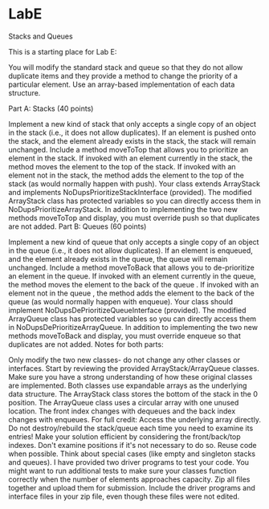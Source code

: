 # LabE
Stacks and Queues

This is a starting place for Lab E:

You will modify the standard stack and queue so that they do not allow duplicate items and they provide a method to change the priority of a particular element. Use an array-based implementation of each data structure.

Part A: Stacks (40 points)

Implement a new kind of stack that only accepts a single copy of an object in the stack (i.e., it does not allow duplicates).
If an element is pushed onto the stack, and the element already exists in the stack, the stack will remain unchanged.
Include a method moveToTop that allows you to prioritize an element in the stack.
If invoked with an element currently in the stack, the method moves the element to the top of the stack.
If invoked with an element not in the stack, the method adds the element to the top of the stack (as would normally happen with push).
Your class extends ArrayStack and implements NoDupsPrioritizeStackInterface (provided).
The modified ArrayStack class has protected variables so you can directly access them in NoDupsPrioritizeArrayStack.
In addition to implementing the two new methods moveToTop and display, you must override push so that duplicates are not added.
Part B: Queues (60 points)

Implement a new kind of queue that only accepts a single copy of an object in the queue (i.e., it does not allow duplicates).
If an element is enqueued, and the element already exists in the queue, the queue will remain unchanged.
Include a method moveToBack that allows you to de-prioritize an element in the queue.
If invoked with an element currently in the queue, the method moves the element to the back of the queue .
If invoked with an element not in the queue , the method adds the element to the back of the queue (as would normally happen with enqueue).
Your class should implement NoDupsDePrioritizeQueueInterface (provided).
The modified ArrayQueue class has protected variables so you can directly access them in NoDupsDePrioritizeArrayQueue.
In addition to implementing the two new methods moveToBack and display, you must override enqueue so that duplicates are not added.
Notes for both parts:

Only modify the two new classes- do not change any other classes or interfaces.
Start by reviewing the provided ArrayStack/ArrayQueue classes. 
Make sure you have a strong understanding of how these original classes are implemented.
Both classes use expandable arrays as the underlying data structure.
The ArrayStack class stores the bottom of the stack in the 0 position.
The ArrayQueue class uses a circular array with one unused location. The front index changes with dequeues and the back index changes with enqueues.
For full credit:
Access the underlying array directly. Do not destroy/rebuild the stack/queue each time you need to examine its entries!
Make your solution efficient by considering the front/back/top indexes. Don't examine positions if it's not necessary to do so.
Reuse code when possible.
Think about special cases (like empty and singleton stacks and queues).
I have provided two driver programs to test your code.
You might want to run additional tests to make sure your classes function correctly when the number of elements approaches capacity.
Zip all files together and upload them for submission. Include the driver programs and interface files in your zip file, even though these files were not edited.
